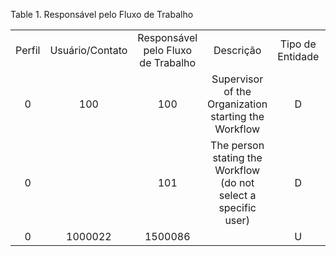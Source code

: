 <div id="d103851e1" class="table">

<div class="table-title">

Table 1. Responsável pelo Fluxo de
Trabalho

</div>

<div class="table-contents">

|        |                 |                                    |                                                                 |                  |              |                          |                  |
| :----: | :-------------: | :--------------------------------: | :-------------------------------------------------------------: | :--------------: | :----------: | :----------------------: | :--------------: |
| Perfil | Usuário/Contato | Responsável pelo Fluxo de Trabalho |                            Descrição                            | Tipo de Entidade |     Nome     | Tipo de Responsabilidade | Roteiro (Script) |
|   0    |       100       |                100                 |      Supervisor of the Organization starting the Workflow       |        D         | Organization |            O             |                  |
|   0    |                 |                101                 | The person stating the Workflow (do not select a specific user) |        D         |   Invoker    |            H             |                  |
|   0    |     1000022     |              1500086               |                                                                 |        U         |   respons.   |            H             |                  |

</div>

</div>
